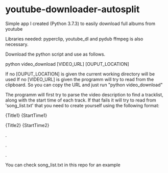 # youtube-downloader-autosplit
Simple app I created (Python 3.7.3) to easily download full albums from youtube

Libraries needed: pyperclip, youtube_dl and pydub
ffmpeg is also necessary.

Download the python script and use as follows.

python video_download [VIDEO_URL] [OUPUT_LOCATION]

If no [OUPUT_LOCATION] is given the current working directory will be used
If no [VIDEO_URL] is given the programm will try to read from the clipboard. So you can
copy the URL and just run "python video_download"

The programm will first try to parse the video description to find a tracklist, along with the start
time of each track. If that fails it will try to read from 'song_list.txt' that you need to create
yourself using the following format:

{Title1} {StartTime1}

{Title2} {StartTime2}

.

.

.

You can check song_list.txt in this repo for an example
